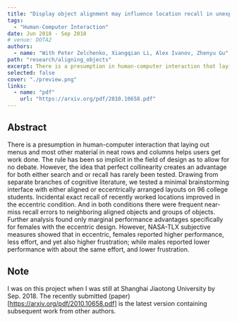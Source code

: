 ```yaml
---
title: "Display object alignment may influence location recall in unexpected ways"
tags:
  - "Human-Computer Interaction"
date: Jun 2018 - Sep 2018
# venue: DOTA2
authors:
  - name: "With Peter Zelchenko, Xiangqian Li, Alex Ivanov, Zhenyu Gu"
path: "research/aligning_objects"
excerpt: There is a presumption in human-computer interaction that laying out menus and most other material in neat rows and columns helps users get work done. The rule has been so implicit in the field of design to allow for no debate. However, the idea that perfect collinearity creates an advantage for both either search and or recall has rarely been tested. We conducted several experiments to test this. Note, I'm no longer on this project after Sep. 2018. The submitted paper is the latest version containing subsequent work.
selected: false
cover: "./preview.png"
links:
  - name: "pdf"
    url: "https://arxiv.org/pdf/2010.10658.pdf"
---
```


## Abstract

There is a presumption in human-computer interaction that laying out menus and most other material in neat rows and columns helps users get work done. The rule has been so implicit in the field of design as to allow for no debate. However, the idea that perfect collinearity creates an advantage for both either search and or recall has rarely been tested. Drawing from separate branches of cognitive literature, we tested a minimal brainstorming interface with either aligned or eccentrically arranged layouts on 96 college students. Incidental exact recall of recently worked locations improved in the eccentric condition. And in both conditions there were frequent near-miss recall errors to neighboring aligned objects and groups of objects. Further analysis found only marginal performance advantages specifically for females with the eccentric design. However, NASA-TLX subjective measures showed that in eccentric, females reported higher performance, less effort, and yet also higher frustration; while males reported lower performance with about the same effort, and lower frustration.

## Note

I was on this project when I was still at Shanghai Jiaotong University by Sep. 2018. The recently submitted (paper)[https://arxiv.org/pdf/2010.10658.pdf] is the latest version containing subsequent work from other authors.
